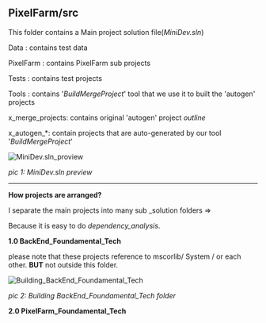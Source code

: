 PixelFarm/src
---

This folder contains a Main project solution file(_MiniDev.sln_)

Data : contains test data

PixelFarm : contains PixelFarm sub projects

Tests : contains test projects

Tools : contains '_BuildMergeProject_' tool that we use it to built the 'autogen' projects

x_merge_projects: contains original 'autogen' project _outline_

x_autogen_*: contain projects that are auto-generated by our tool '_BuildMergeProject_'


 

![MiniDev.sln_proview](https://user-images.githubusercontent.com/7447159/45253118-e181b400-b38b-11e8-8135-964a29429eaf.gif)

_pic 1: MiniDev.sln preview_


---

**How projects are arranged?**
 

I separate the main projects into many sub _solution folders =>

Because it is easy to do _dependency_analysis_.


**1.0 BackEnd_Foundamental_Tech**


please note that these projects reference to mscorlib/ System / or each other.
**BUT** not outside this folder. 


![Building_BackEnd_Foundamental_Tech](https://user-images.githubusercontent.com/7447159/45253226-0d9e3480-b38e-11e8-9cfa-a86814704146.gif)

_pic 2: Building BackEnd_Foundamental_Tech folder_



**2.0 PixelFarm_Foundamental_Tech**






